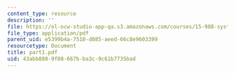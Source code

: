 ```yaml
---
content_type: resource
description: ''
file: https://ol-ocw-studio-app-qa.s3.amazonaws.com/courses/15-988-system-dynamics-self-study-fall-1998-spring-1999/43abb8809f08667bba3c9c61b7735bad_part1.pdf
file_type: application/pdf
parent_uid: e5399b4a-7510-d085-aeed-66c8e9603399
resourcetype: Document
title: part1.pdf
uid: 43abb880-9f08-667b-ba3c-9c61b7735bad
---
```

